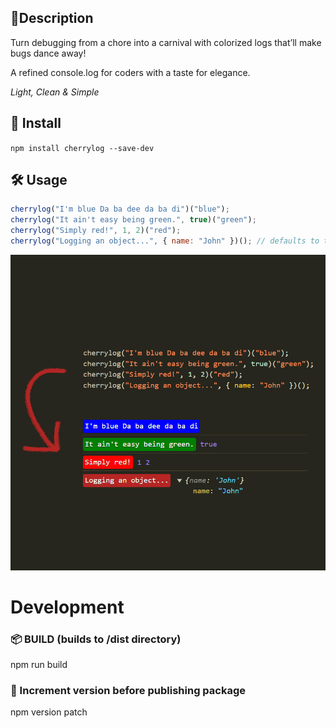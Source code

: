 ## 📙Description

Turn debugging from a chore into a carnival with colorized logs that’ll make bugs dance away!

A refined console.log for coders with a taste for elegance.

_Light, Clean & Simple_

## 💾 Install

`npm install cherrylog --save-dev`

## 🛠️ Usage

```js
cherrylog("I'm blue Da ba dee da ba di")("blue");
cherrylog("It ain't easy being green.", true)("green");
cherrylog("Simply red!", 1, 2)("red");
cherrylog("Logging an object...", { name: "John" })(); // defaults to the delicious cherry color
```

![image info](https://raw.githubusercontent.com/JoaoGeraldes/cherrylog/2.0.0/example.jpg?token=GHSAT0AAAAAACQFCSPTZFXVZL7UDO7UT6RGZR7QQTA)

# Development

### 📦 BUILD (builds to /dist directory)

npm run build

### 🔂 Increment version before publishing package

npm version patch
